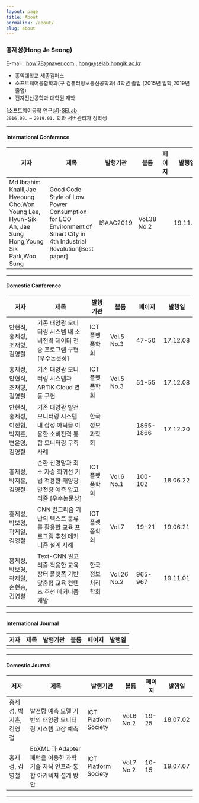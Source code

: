 ```yaml
---
layout: page
title: About
permalink: /about/
slug: about
---
```



### 홍제성(Hong Je Seong)
E-mail : <howl78@naver.com> , <hong@selab.hongik.ac.kr>

- 홍익대학교 세종캠퍼스  
- 소프트웨어융합학과(구 컴퓨터정보통신공학과) 4학년 졸업 (2015년 입학,2019년 졸업)  
- 전자전산공학과 대학원 재학

[소프트웨어공학 연구실]-[SELab](http://selab.hongik.ac.kr/)  
`2016.09.` ~ `2019.01.` 학과 서버관리자 장학생


---

#### International Conference

저자|제목|발행기관|볼륨|페이지|발행일
---|---|---|---|---|---|
Md Ibrahim Khalil,Jae Hyeoung Cho,Won Young Lee, Hyun-Sik An, Jae Sung Hong,Young Sik Park,Woo Sung|Good Code Style of Low Power Consumption for ECO Environment of Smart City in 4th Industrial Revolution[Best paper]|ISAAC2019|Vol.38 No.2||19.11.08

---

#### Domestic Conference

저자|제목|발행기관|볼륨|페이지|발행일
---|---|---|---|---|---|
안현식, 홍제성, 조재형, 김영철|기존 태양광 모니터링 시스템 내 소비전력 데이터 전송 프로그램 구현  [우수논문상]|ICT플랫폼학회|Vol.5 No.3|47-50|17.12.08
홍제성, 안현식, 조재형, 김영철|기존 태양광 모니터링 시스템과 ARTIK Cloud 연동 구현|ICT플랫폼학회|Vol.5 No.3|51-55|17.12.08	
안현식, 홍제성, 이진협, 박지훈, 변은영, 김영철|기존 태양광 발전 모니터링 시스템 내 삼성 아틱을 이용한 소비전력 통합 모니터링 구축 사례|한국정보과학회||1865-1866|17.12.20
홍제성, 박지훈, 김영철 |순환 신경망과 최소 자승 회귀선 기법 적용한 태양광 발전량 예측 알고리즘 [우수논문상]|ICT플랫폼학회|Vol.6 No.1|100-102|18.06.22
홍제성, 박보경, 곽제일, 김영철|CNN 알고리즘 기반의 텍스트 분류를 활용한 교육 프로그램 추천 메커니즘 설계 사례|ICT플랫폼학회|Vol.7|19-21|19.06.21
홍제성,박보경,곽제일,손현승,김영철|Text-CNN 알고리즘 적용한 교육장터 플랫폼 기반 맞춤형 교육 컨텐츠 추천 메커니즘 개발|한국정보처리학회|Vol.26 No.2|965-967|19.11.01

---

#### International Journal

저자|제목|발행기관|볼륨|페이지|발행일
---|---|---|---|---|---|
||||

---

#### Domestic Journal

저자|제목|발행기관|볼륨|페이지|발행일
---|---|---|---|---|---|
홍제성, 박지훈, 김영철|발전량 예측 모델 기반의 태양광 모니터링 시스템 고장 예측|ICT Platform Society|Vol.6 No.2|19-25|18.07.02
홍제성, 김영철|EbXML 과 Adapter 패턴을 이용한 과학기술 지식 인프라 통합 아키텍처 설계 방안|ICT Platform Society|Vol.7 No.2|10-15|19.07.07

---

